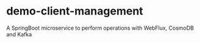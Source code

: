 # demo-client-management
A SpringBoot microservice to perform operations with WebFlux, CosmoDB and Kafka
